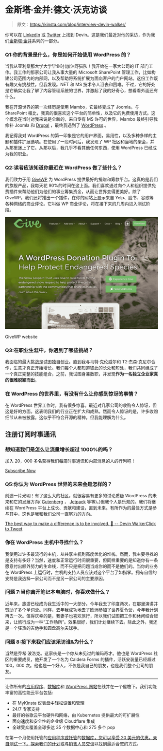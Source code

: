 # 金斯塔·金并:德文·沃克访谈

> 原文：<https://kinsta.com/blog/interview-devin-walker/>

你可以在 [LinkedIn](https://www.linkedin.com/in/devin-walker-883023a/) 或 [Twitter](https://twitter.com/innerwebs) 上找到 Devin。这是我们最近对他的采访，作为我们[金斯塔·金并](https://kinsta.com/?post_type=post&s=kingpin)系列的一部分。

### Q1:你的背景是什么，你是如何开始使用 WordPress 的？

当我从亚利桑那大学大学毕业时(加油野猫队！我开始在一家大公司的 IT 部门工作。我工作的那家公司让我从事大量的 Microsoft SharePoint 管理工作，比如构建公司范围内的内部网，以及帮助将系统扩展为面向客户的门户网站。这份工作既有趣又有挑战性，但我发现。NET 和 MS 技术令人沮丧和困难。不过，它的好处是它确实让我了解了内容管理系统的世界，并激起了我的好奇心，想看看外面还有什么。

我在开源世界的第一次经历是使用 Mambo，它最终变成了 Joomla。与 SharePoint 相比，我真的很喜欢这个平台的简单性，以及它的免费使用方式。这个概念在当时对我来说是全新的，来自专有 MS 许可的世界。Mambo 最终引导我修补 Joomla 和 [Drupal](https://kinsta.com/blog/wordpress-vs-drupal/) ，最终我遇到了 [WordPress](https://wordpress.org/) 。

我记得我对 WordPress 的第一印象是它的用户界面，易用性，以及多种多样的主题和插件扩展选项。在使用了一段时间后，我发现了 WP 社区和当地的聚会，并从那里迷上了它。从那以后，我几乎不看其他任何东西，使用 WordPress 已经成为我的职业。

### Q2:读者应该知道你最近在 WordPress 做了些什么？

我们致力于用 [GiveWP](https://givewp.com/) 为 WordPress 提供最好的捐赠和筹款平台。这真的是我们的旗舰产品，我每天花 90%的时间在这上面。我们喜欢通过向个人和组织提供免费插件来帮助他们为他们的事业筹集资金，从而让世界变得更美好。除了 GiveWP，我们还将推出一个插件，在你的网站上显示来自 Yelp、脸书、谷歌等各种网络的商业评论。它叫做 WP 商业评论，将在接下来的几周内进入测试阶段。

[![GiveWP](img/0c53929c65ff9b8dad5e322c24be3bfa.png)](https://givewp.com/)

GiveWP website



### Q3:在职业生涯中，你遇到了哪些挑战？

我面临的最大挑战是试图独自创业。直到我与马特·克伦威尔和 T2·杰森·克尼尔合作，生意才真正开始增长。我们每个人都知道彼此的长处和短处，我们共同组成了一个真正完整的技能组合。之前，我试图身兼数职，并发现**作为一名独立企业家真的很难脱颖而出**。

### 在 WordPress 的世界里，有没有什么让你感到惊讶的事情？

在 WordPress 世界工作时，我有很多惊喜。最近对几家公司的收购令人惊讶，但这是好的方面。这表明我们的行业正在扩大和成熟。然而令人惊讶的是，许多收购细节从未被披露。这似乎不符合开源的精神，但我能理解为什么。

## 注册订阅时事通讯



### 想知道我们是怎么让流量增长超过 1000%的吗？

加入 20，000 多名获得我们每周时事通讯和内部消息的人的行列吧！

[Subscribe Now](#newsletter)

### Q5:你认为 WordPress 世界的未来会是怎样的？

前途一片光明！有了这么大的社区，就很容易有更多的讨论质疑 WordPress 的未来和它的发展方向( [Gutenberg](https://kinsta.com/blog/gutenberg-wordpress-editor/) ， [Jetpack](https://kinsta.com/knowledgebase/wordpress-jetpack/) 等等)。)但我个人是乐观的。我们将继续在 WordPress 平台上成长、贡献和建设，直到未来。有所作为的最佳方式是参与其中，这也是我和我们公司一直努力的方向。

[The best way to make a difference is to be involved. 🙌 -- Devin WalkerClick to Tweet](https://twitter.com/intent/tweet?url=https%3A%2F%2Fbit.ly%2F38pRi7d&via=kinsta&text=The+best+way+to+make+a+difference+is+to+be+involved.+%F0%9F%99%8C+--+Devin+Walker&hashtags=WordPress%2Cnptech)

### 你在 WordPress 主机中寻找什么？

我使用过许多最流行的主机，从共享主机到高度优化的堆栈。然而，我主要寻找的是支持有多好？当然，速度和正常运行时间很重要，但同样重要的是知道你有一条愿意付出额外努力的生命线，而不只是把问题当成你的而不是他们的。当你的业务在 WordPress 上运行时，主机的支持人员应该对这个平台了如指掌。拥有自信的支持是我选择一家公司而不是另一家公司的主要原因。

### 问题 7:当你离开笔记本电脑时，你喜欢做什么？

近年来，旅游已经成为我生活中的一大部分。今年我去了印度两次，在那里演讲并赞助了多个单词营。同样，去年我成功地去了欧洲参加了世界夏令营，今年我计划再去一次。值得庆幸的是，我妻子也喜欢旅行，所以我们试图把工作和休闲结合起来，让旅行成为一种“工作场所”。效果很好，我们计划继续下去。除此之外，我还是一个狂热的吉他手和圆盘高尔夫球手。

### 问题 8:接下来我们应该采访谁&为什么？

当然是乔希·波洛克。这家伙是一个你从未见过的编码奇才。他也是 WordPress 社区的重要成员，他开发了一个名为 Caldera Forms 的插件，活跃安装量已经超过 100，000 次。他也是一个好人，不仅是我自己的朋友，也是我们整个公司的朋友。

* * *

让你所有的[应用程序](https://kinsta.com/application-hosting/)、[数据库](https://kinsta.com/database-hosting/)和 [WordPress 网站](https://kinsta.com/wordpress-hosting/)在线并在一个屋檐下。我们功能丰富的高性能云平台包括:

*   在 MyKinsta 仪表盘中轻松设置和管理
*   24/7 专家支持
*   最好的谷歌云平台硬件和网络，由 Kubernetes 提供最大的可扩展性
*   面向速度和安全性的企业级 Cloudflare 集成
*   全球受众覆盖全球多达 35 个数据中心和 275 多个 pop

在第一个月使用托管的[应用程序或托管](https://kinsta.com/application-hosting/)的[数据库，您可以享受 20 美元的优惠，亲自测试一下。探索我们的](https://kinsta.com/database-hosting/)[计划](https://kinsta.com/plans/)或[与销售人员交谈](https://kinsta.com/contact-us/)以找到最适合您的方式。